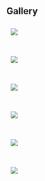 <h2>Gallery</h2>

<style>
    #content {
        height:auto;
        width:100%;
    }
    column-width:auto;
    div {
        display: flex;
        justify-content: center;
        align-items: center;
        flex-wrap: wrap;
    }
    div img{
        /* width: 400px;
        height: 300px; */
        /* border: 2px solid brown;
        border-radius:13px;
        box-shadow: 4px 7px 7px 0px blue;  */
        cursor: pointer;
        margin: 10px;
        transition: 400ms;
    }
    div img:hover {
        /* filter: grayscale(1); */
        transform: scale(1.4);
    }
    .text { 
    background-color:#000000;
    position: relative; 
    top: 50; 
    left: 50%; 
    transform: translate(120px, -295px); 
    color: white; 
    font-size: 24px; 
    text-align: center; 
    visibility: hidden; 
    /* height: 200px; */
  } 
 
  /* Show the text on hover */ 
  img:hover + .text { 
    visibility: visible; 
  } 
</style>
<div class="container-fluid">
<div class="row">
 <div class="column">
            <img src="assets/images/2002sc430.png">
            <div class="text">2002 Lexus SC430</div> 
            <img src="assets/images/2005tacoma.png">
            <div class="text">2005 Toyota Tacoma</div> 

 </div>
<div class="column">
            <img src="assets/images/2007silverado.png">
            <div class="text">2007 Chevrolet Silverado</div> 
            <img src="assets/images/2008sienna.png">
            <div class="text">2008 Toyota Sienna</div> 
</div>
<div class="column">
            <img src="assets/images/2007silverado.png">
            <div class="text">2007 Chevrolet Silverado</div> 
            <img src="assets/images/2008sienna.png">
            <div class="text">2008 Toyota Sienna</div> 

</div>
</div>
</div>


<!-- plans for backend: easy to add new images + links -->





